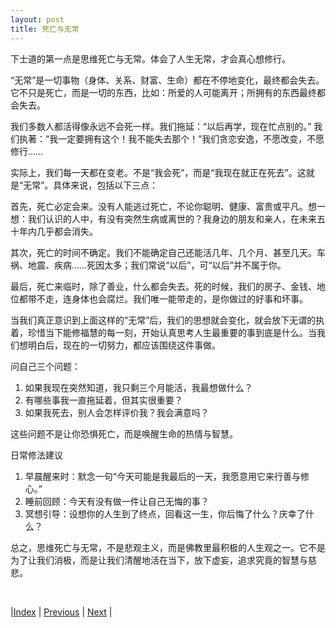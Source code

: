 ```yaml
---
layout: post
title: 死亡与无常
---
```


下士道的第一点是思维死亡与无常。体会了人生无常，才会真心想修行。

“无常”是一切事物（身体、关系、财富、生命）都在不停地变化，最终都会失去。它不只是死亡，而是一切的东西，比如：所爱的人可能离开；所拥有的东西最终都会失去。

我们多数人都活得像永远不会死一样。我们拖延：“以后再学，现在忙点别的。” 我们执著：“我一定要拥有这个！我不能失去那个！”我们贪恋安逸，不愿改变，不愿修行……

实际上，我们每一天都在变老。不是“我会死”，而是“我现在就正在死去”。这就是“无常”。具体来说，包括以下三点：

首先，死亡必定会来。没有人能逃过死亡，不论你聪明、健康、富贵或平凡。想一想：我们认识的人中，有没有突然生病或离世的？我身边的朋友和亲人，在未来五十年内几乎都会消失。

其次，死亡的时间不确定。我们不能确定自己还能活几年、几个月、甚至几天。车祸、地震、疾病……死因太多；我们常说“以后”，可“以后”并不属于你。

最后，死亡来临时，除了善业，什么都会失去。死的时候，我们的房子、金钱、地位都带不走，连身体也会腐烂。我们唯一能带走的，是你做过的好事和坏事。

当我们真正意识到上面这样的“无常”后，我们的思想就会变化，就会放下无谓的执着，珍惜当下能修福慧的每一刻，开始认真思考人生最重要的事到底是什么。当我们想明白后，现在的一切努力，都应该围绕这件事做。

问自己三个问题：
1. 如果我现在突然知道，我只剩三个月能活，我最想做什么？
2. 有哪些事我一直拖延着，但其实很重要？
3. 如果我死去，别人会怎样评价我？我会满意吗？

这些问题不是让你恐惧死亡，而是唤醒生命的热情与智慧。

日常修法建议
1. 早晨醒来时：默念一句“今天可能是我最后的一天，我愿意用它来行善与修心。”
2. 睡前回顾：今天有没有做一件让自己无悔的事？
3. 冥想引导：设想你的人生到了终点，回看这一生，你后悔了什么？庆幸了什么？

总之，思维死亡与无常，不是悲观主义，而是佛教里最积极的人生观之一。它不是为了让我们消极，而是让我们清醒地活在当下，放下虚妄，追求究竟的智慧与慈悲。

<br/>

|[Index](../) | [Previous](9-xia) | [Next](43-pain) |
